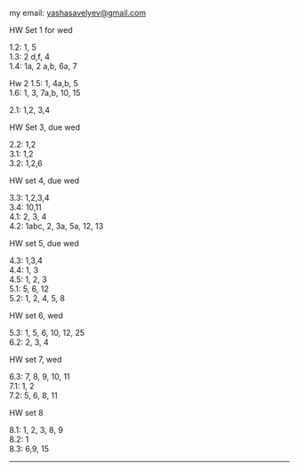 my email: yashasavelyev@gmail.com

HW Set 1 for wed

1.2: 1, 5  
1.3: 2 d,f, 4  
1.4: 1a, 2 a,b, 6a, 7  

Hw 2
1.5: 1, 4a,b, 5  
1.6: 1, 3, 7a,b, 10, 15  
<!-- 1.7: 1, 6 -->
2.1: 1,2, 3,4  

<!-- 5a,b, 7, 8, 9, 13   -->
<!--  -->
HW Set 3, due wed  
<!--  -->

2.2: 1,2    
3.1: 1,2  
3.2: 1,2,6  

HW set 4, due wed  
<!-- , 13, 15   -->
3.3: 1,2,3,4  
3.4: 10,11   
4.1: 2, 3, 4     
4.2: 1abc, 2, 3a, 5a, 12, 13  

HW set 5, due wed   

4.3: 1,3,4  
4.4:  1, 3  
4.5: 1, 2, 3  
5.1: 5, 6, 12  
5.2: 1, 2, 4, 5, 8   

HW set 6, wed

5.3: 1, 5, 6, 10, 12, 25  
6.2: 2, 3, 4  


HW set 7, wed   

6.3: 7, 8, 9, 10, 11  
7.1: 1, 2  
7.2: 5, 6, 8, 11   

HW set 8

8.1: 1, 2, 3, 8, 9    
8.2: 1  
8.3: 6,9, 15  

-------------

<!--<h1 id="maxima-and-minima" class="unnumbered">Maxima and minima</h1>-->
<!--<h2 id="homework-set-3" class="unnumbered">Homework set 3</h2>-->
<!--<p>5.1: 5, 6, 12<br />-->
<!--<br />-->
<!--</p>-->
<!--<h2 id="homework-set-4" class="unnumbered">Homework set 4</h2>-->
<!--<p>5.3: 1, 5, 6, 10, 12, 25<br />-->
<!--</p>-->
<!--<h1 id="potential-functions-line-integrals" class="unnumbered">Potential functions, line integrals</h1>-->
<!--<h2 id="homework-set-5" class="unnumbered">Homework set 5</h2>-->
<!--<p>6.2: 3, 4<br />-->
<!--6.3: 7, 8, 9, 10<br />-->
<!--7.1: 1, 2<br />-->
<!--7.2: 5, 6, 8<br />-->
<!--8.1: 1, 2, 3<br />-->
<!--</p>-->
<!--<h2 id="homework-set-6" class="unnumbered">Homework set 6</h2>-->
<!--<p>8.2: 1<br />-->
<!--8.3: 6,9, 15<br />-->
<!--9.2: 1:a,b,c,d, 2:a,b, 3<br />-->
<!--</p>-->
<!--<h2 id="homework-set-7" class="unnumbered">Homework set 7</h2>-->
<!--<p>9.3: 1,2<br />-->
<!--10.1: 1:a,b,c, 2<br />-->
<!--</p>-->
<!--<h1 id="surface-integrals-divergence-and-stokes-theorem">Surface Integrals Divergence and Stokes theorem</h1>-->
<!--<h2 id="homework-set-8" class="unnumbered">Homework set 8</h2>-->
<!--<p>11.3: 1,2<br />-->
<!--12.1: 2<br />-->
<!--12.2: 1,2,3<br />-->
<!--</p>-->
<!--<h2 id="homework-set-9" class="unnumbered">Homework set 9</h2>-->
<!--<p>12.3: 1:a,b, 12<br />-->
<!--12.5: 2,3,6<br />-->
<!--12.6: 7, 9<br />-->
<!--</p>-->

